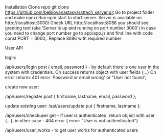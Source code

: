 Installation
Clone repo git clone https://github.com/belikovanastasya/attach_server.git
Go to project folder and make npm i
Run npm start to start server. Server is available on http://localhost:3000/
Check URL http://localhost:8086 you should see greeting text (aka 'Server is up and running on port number 3000')
In case you need to change port number go to app/app.js and find line with code const PORT = 3000;. Replace 8086 with required number

User API

login:

/api/users/login post { email, password } - by default there is one user in the system with  credentials. On success returns object with user fields {...} On error returns 401 error 'Password or email wrong' or "User not found';

create new user:

/api/users/register post { firstname, lastname, email, password };

update existing user:
/api/users/update put { firstname, lastname };

/api/users/checkuser get - if user is authenticated, return object with user {...}, in other case - 404 error { error: "User is not authenticated"}

/api/users/user_works - to get user works for authenticated users